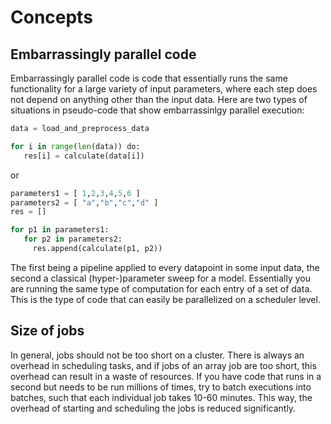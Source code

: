 # Concepts

## Embarrassingly parallel code

Embarrassingly parallel code is code that essentially runs the same functionality
for a large variety of input parameters, where each step does not depend on anything
other than the input data.
Here are two types of situations in pseudo-code that show embarrassinlgy parallel execution:

```python
data = load_and_preprocess_data

for i in range(len(data)) do:
   res[i] = calculate(data[i])

```

or

```python
parameters1 = [ 1,2,3,4,5,6 ]
parameters2 = [ "a","b","c","d" ]
res = []

for p1 in parameters1:
   for p2 in parameters2:
     res.append(calculate(p1, p2))
```

The first being a pipeline applied to every datapoint in some input data, the second a classical
(hyper-)parameter sweep for a model. Essentially you are running the same type of computation
for each entry of a set of data. This is the type of code that can easily be parallelized on a
scheduler level.

## Size of jobs

In general, jobs should not be too short on a cluster. There is always an overhead in scheduling
tasks, and if jobs of an array job are too short, this overhead can result in a waste of resources.
If you have code that runs in a second but needs to be run millions of times, try to batch executions
into batches, such that each individual job takes 10-60 minutes. This way, the overhead of starting
and scheduling the jobs is reduced significantly.
